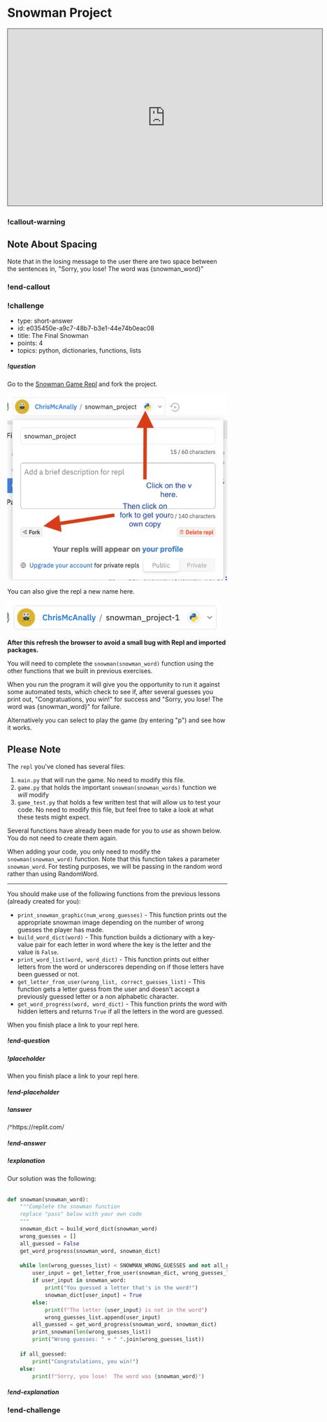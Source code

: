 # Snowman Project

<iframe src="https://adaacademy.hosted.panopto.com/Panopto/Pages/Embed.aspx?id=ef2226d4-a198-4d39-9ab3-acb10166743d&autoplay=false&offerviewer=true&showtitle=true&showbrand=false&start=0&interactivity=all" height="405" width="720" style="border: 1px solid #464646;" allowfullscreen allow="autoplay"></iframe>

### !callout-warning

## Note About Spacing

Note that in the losing message to the user there are two space between the sentences in, "Sorry, you lose!  The word was {snowman_word}"

### !end-callout


<!-- >>>>>>>>>>>>>>>>>>>>>> BEGIN CHALLENGE >>>>>>>>>>>>>>>>>>>>>> -->
<!-- Replace everything in square brackets [] and remove brackets  -->

### !challenge

* type: short-answer
* id: e035450e-a9c7-48b7-b3e1-44e74b0eac08
* title: The Final Snowman
* points: 4
* topics: python, dictionaries, functions, lists

##### !question

Go to the [Snowman Game Repl](https://repl.it/@ChrisMcAnally/snowmanproject#game.py) and fork the project.  

![forking](images/forking.png)

You can also give the repl a new name here.

![new name](images/new-name.png)

**After this refresh the browser to avoid a small bug with Repl and imported packages.**

You will need to complete the `snowman(snowman_word)` function using the other functions that we built in previous exercises.  

When you run the program it will give you the opportunity to run it against some automated tests, which check to see if, after several guesses you print out, "Congratuations, you win!" for success and "Sorry, you lose!  The word was {snowman_word}" for failure.

Alternatively you can select to play the game (by entering "p") and see how it works.

## Please Note

The `repl` you've cloned has several files:

1. `main.py` that will run the game. No need to modify this file.
1. `game.py` that holds the important `snowman(snowman_words)` function we *will* modify
1. `game_test.py` that holds a few written test that will allow us to test your code. No need to modify this file, but feel free to take a look at what these tests might expect.

Several functions have already been made for you to *use* as shown below. You do not need to create them again.

When adding your code, you only need to modify the `snowman(snowman_word)` function.  Note that this function takes a parameter `snowman_word`.  For testing purposes, we will be passing in the random word rather than using RandomWord.

---

You should make use of the following functions from the previous lessons (already created for you):

- `print_snowman_graphic(num_wrong_guesses)` - This function prints out the appropriate snowman image depending on the number of wrong guesses the player has made.
- `build_word_dict(word)` - This function builds a dictionary with a key-value pair for each letter in word where the key is the letter and the value is `False`.
- `print_word_list(word, word_dict)` - This function prints out either letters from the word or underscores depending on if those letters have been guessed or not.
- `get_letter_from_user(wrong_list, correct_guesses_list)` - This function gets a letter guess from the user and doesn't accept a previously guessed letter or a non alphabetic character.
- `get_word_progress(word, word_dict)` - This function prints the word with hidden letters and returns `True` if all the letters in the word are guessed.


When you finish place a link to your repl here.

##### !end-question

##### !placeholder

When you finish place a link to your repl here.

##### !end-placeholder

##### !answer

/^https\:\/\/replit\.com/

##### !end-answer

##### !explanation

Our solution was the following:

```python

def snowman(snowman_word):
    """Complete the snowman function
    replace "pass" below with your own code
    """
    snowman_dict = build_word_dict(snowman_word)
    wrong_guesses = []
    all_guessed = False
    get_word_progress(snowman_word, snowman_dict)

    while len(wrong_guesses_list) < SNOWMAN_WRONG_GUESSES and not all_guessed:
        user_input = get_letter_from_user(snowman_dict, wrong_guesses_list)
        if user_input in snowman_word:
            print("You guessed a letter that's in the word!")
            snowman_dict[user_input] = True
        else:
            print(f"The letter {user_input} is not in the word")
            wrong_guesses_list.append(user_input)
        all_guessed = get_word_progress(snowman_word, snowman_dict)
        print_snowman(len(wrong_guesses_list))
        print("Wrong guesses: " + " ".join(wrong_guesses_list))

    if all_guessed:
        print("Congratulations, you win!")
    else:
        print(f"Sorry, you lose!  The word was {snowman_word}")
```

##### !end-explanation

### !end-challenge

<!-- ======================= END CHALLENGE ======================= -->

